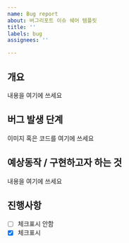 ```yaml
---
name: Bug report
about: 버그리포트 이슈 쉐어 템플릿
title: ''
labels: bug
assignees: ''

---
```


## 개요
내용을 여기에 쓰세요

## 버그 발생 단계
이미지 혹은 코드를 여기에 쓰세요

## 예상동작 / 구현하고자 하는 것
내용을 여기에 쓰세요

## 진행사항
- [ ] 체크표시 안함
- [x] 체크표시
